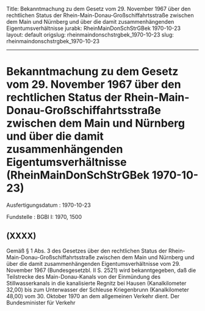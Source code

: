 Title: Bekanntmachung zu dem Gesetz vom 29. November 1967 über den rechtlichen Status
  der Rhein-Main-Donau-Großschiffahrtsstraße zwischen dem Main und Nürnberg und über
  die damit zusammenhängenden Eigentumsverhältnisse
jurabk: RheinMainDonSchStrGBek 1970-10-23
layout: default
origslug: rheinmaindonschstrgbek_1970-10-23
slug: rheinmaindonschstrgbek_1970-10-23

---

# Bekanntmachung zu dem Gesetz vom 29. November 1967 über den rechtlichen Status der Rhein-Main-Donau-Großschiffahrtsstraße zwischen dem Main und Nürnberg und über die damit zusammenhängenden Eigentumsverhältnisse (RheinMainDonSchStrGBek 1970-10-23)

Ausfertigungsdatum
:   1970-10-23

Fundstelle
:   BGBl I: 1970, 1500



## (XXXX)

Gemäß § 1 Abs. 3 des Gesetzes über den rechtlichen Status der Rhein-
Main-Donau-Großschiffahrtsstraße zwischen dem Main und Nürnberg und
über die damit zusammenhängenden Eigentumsverhältnisse vom 29.
November 1967 (Bundesgesetzbl. II S. 2521) wird bekanntgegeben, daß
die Teilstrecke des Main-Donau-Kanals von der Einmündung des
Stillwasserkanals in die kanalisierte Regnitz bei Hausen
(Kanalkilometer 32,00) bis zum Unterwasser der Schleuse Kriegenbrunn
(Kanalkilometer 48,00) vom 30. Oktober 1970 an dem allgemeinen Verkehr
dient.
Der Bundesminister für Verkehr

